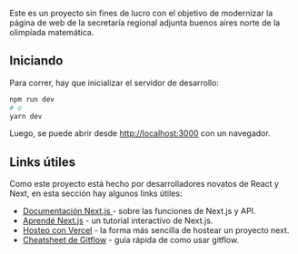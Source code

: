Este es un proyecto sin fines de lucro con el objetivo de modernizar la página de web de la secretaría regional adjunta buenos aires norte de la olimpíada matemática.

## Iniciando

Para correr, hay que inicializar el servidor de desarrollo:

```bash
npm run dev
# o
yarn dev
```

Luego, se puede abrir desde [http://localhost:3000](http://localhost:3000) con un navegador.

## Links útiles

Como este proyecto está hecho por desarrolladores novatos de React y Next, en esta sección hay algunos links útiles:

- [Documentación Next.js ](https://nextjs.org/docs) - sobre las funciones de Next.js y API.
- [Aprendé Next.js](https://nextjs.org/learn) - un tutorial interactivo de Next.js.
- [Hosteo con Vercel](https://nextjs.org/docs/deployment) - la forma más sencilla de hostear un proyecto next.
- [Cheatsheet de Gitflow](https://danielkummer.github.io/git-flow-cheatsheet/) - guía rápida de como usar gitflow.

